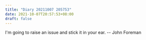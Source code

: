 ```yaml
---
title: "Diary 20211007 205753"
date: 2021-10-07T20:57:53+08:00
draft: false
---
```


I'm going to raise an issue and stick it in your ear. -- John Foreman
